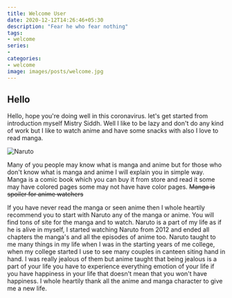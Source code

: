 ```yaml
---
title: Welcome User
date: 2020-12-12T14:26:46+05:30
description: "Fear he who fear nothing"
tags:
- welcome
series:
-
categories:
- welcome
image: images/posts/welcome.jpg
---
```

## Hello

Hello, hope you're doing well in this coronavirus. let's get started from introduction myself Mistry Siddh. Well I like to be lazy and don't do any kind of work but I like to watch anime and have some snacks with also I love to read manga.

![Naruto](/images/posts/Naruto.jpg)

Many of you people may know what is manga and anime but for those who don't know what is manga and anime I will explain you in simple way. Manga is a comic book which you can buy it from store and read it some may have colored pages some may not have have color pages. ~~Manga is spoiler for anime watchers~~

If you have never read the manga or seen anime then I whole heartily recommend you to start with Naruto any of the manga or anime. You will find tons of site for the manga and to watch. Naruto is a part of my life as if he is alive in myself, I started watching Naruto from 2012 and ended all chapters the manga's and all the episodes of anime too. Naruto taught to me many things in my life when I was in the starting years of me college, when my college started I use to see many couples in canteen siting hand in hand. I was really jealous of them but anime taught that being jealous is a part of your life you have to experience everything emotion of your life if you have happiness in your life that doesn't mean that you won't have happiness. I whole heartily thank all the anime and manga character to give me a new life.
